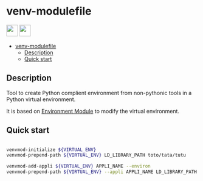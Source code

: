 # venv-modulefile

[<img src="https://www.python.org/static/community_logos/python-logo-master-v3-TM.png" height="30"/>](Python)
[<img src="https://raw.githubusercontent.com/cea-hpc/modules/v5.2.0/doc/img/modules_red.svg" height="30" style="background-color: white"/>](Environment_Module)

- [venv-modulefile](#venv-modulefile)
  - [Description](#description)
  - [Quick start](#quick-start)

## Description

Tool to create Python complient environment from non-pythonic tools in a Python virtual
environment.

It is based on [Environment Module](https://modules.readthedocs.io/en/latest/) to
modify the virtual environment.

## Quick start

```bash

venvmod-initialize ${VIRTUAL_ENV}
venvmod-prepend-path ${VIRTUAL_ENV} LD_LIBRARY_PATH toto/tata/tutu

venvmod-add-appli ${VIRTUAL_ENV} APPLI_NAME --environ
venvmod-prepend-path ${VIRTUAL_ENV} --appli APPLI_NAME LD_LIBRARY_PATH toto/tata/tutu

```
